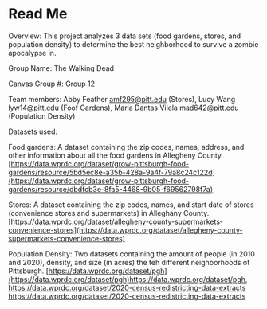 # Read Me
Overview: This project analyzes 3 data sets (food gardens, stores, and population density) to determine the best neighborhood to survive a zombie apocalypse in.

Group Name: The Walking Dead

Canvas Group #: Group 12

Team members: Abby Feather amf295@pitt.edu (Stores), Lucy Wang lyw14@pitt.edu (Foof Gardens), Maria Dantas Vilela mad642@pitt.edu (Population Density)

Datasets used: 

Food gardens: A dataset containing the zip codes, names, address, and other information about all the food gardens in Allegheny County [https://data.wprdc.org/dataset/grow-pittsburgh-food-gardens/resource/5bd5ec8e-a35b-428a-9a4f-79a8c24c122d](https://data.wprdc.org/dataset/grow-pittsburgh-food-gardens/resource/dbdfcb3e-8fa5-4468-9b05-f69562798f7a) 

Stores: A dataset containing the zip codes, names, and start date of stores (convenience stores and supermarkets) in Alleghany County. [https://data.wprdc.org/dataset/allegheny-county-supermarkets-convenience-stores](https://data.wprdc.org/dataset/allegheny-county-supermarkets-convenience-stores)

Population Density: Two datasets containing the amount of people (in 2010 and 2020), density, and size (in acres) the teh different neighborhoods of Pittsburgh. [https://data.wprdc.org/dataset/pgh](https://data.wprdc.org/dataset/pgh)https://data.wprdc.org/dataset/pgh, [https://data.wprdc.org/dataset/2020-census-redistricting-data-extracts ](https://data.wprdc.org/dataset/2020-census-redistricting-data-extracts)https://data.wprdc.org/dataset/2020-census-redistricting-data-extracts
